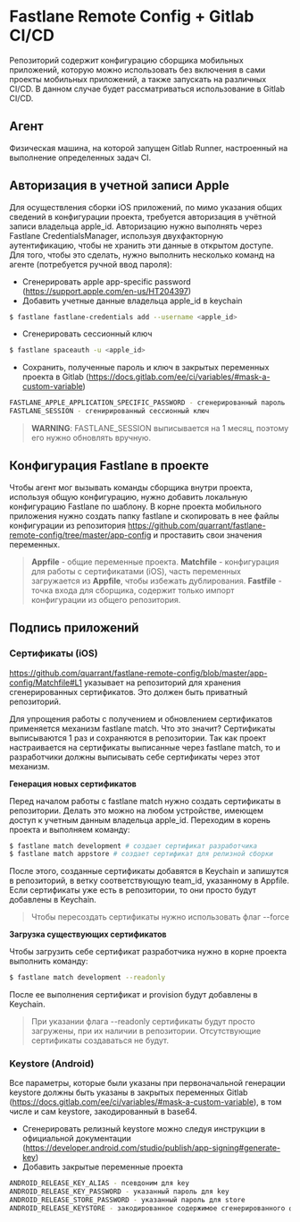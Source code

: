 # Fastlane Remote Config + Gitlab CI/CD

Репозиторий содержит конфигурацию сборщика мобильных приложений, которую можно использовать без включения в сами проекты мобильных приложений, а также запускать на различных CI/CD. В данном случае будет рассматриваться использование в Gitlab CI/CD.

## Агент

Физическая машина, на которой запущен Gitlab Runner, настроенный на выполнение определенных задач CI.

## Авторизация в учетной записи Apple

Для осуществления сборки iOS приложений, по мимо указания общих сведений в конфигурации проекта, требуется авторизация в учётной записи владельца apple_id. Авторизацию нужно выполнять через Fastlane CredentialsManager, используя двухфакторную аутентификацию, чтобы не хранить эти данные в открытом доступе. Для того, чтобы это сделать, нужно выполнить несколько команд на агенте (потребуется ручной ввод пароля):

- Сгенерировать apple app-specific password (https://support.apple.com/en-us/HT204397)
- Добавить учетные данные владельца apple_id в keychain

```bash
$ fastlane fastlane-credentials add --username <apple_id>
```

- Сгенерировать сессионный ключ

```bash
$ fastlane spaceauth -u <apple_id>
```

- Сохранить, полученные пароль и ключ в закрытых переменных проекта в Gitlab (https://docs.gitlab.com/ee/ci/variables/#mask-a-custom-variable)

```bash
FASTLANE_APPLE_APPLICATION_SPECIFIC_PASSWORD - сгенерированный пароль
FASTLANE_SESSION - сгенирированный сессионный ключ
```

> **WARNING**: FASTLANE_SESSION выписывается на 1 месяц, поэтому его нужно обновлять вручную.

## Конфигурация Fastlane в проекте

Чтобы агент мог вызывать команды сборщика внутри проекта, используя общую конфигурацию, нужно добавить локальную конфигурацию Fastlane по шаблону. В корне проекта мобильного приложения нужно создать папку fastlane и скопировать в нее файлы конфигурации из репозитория https://github.com/quarrant/fastlane-remote-config/tree/master/app-config и проставить свои значения переменных.

> **Appfile** - общие переменные проекта. **Matchfile** - конфигурация для работы с сертификатами (iOS), часть переменных загружается из **Appfile**, чтобы избежать дублирования. **Fastfile** - точка входа для сборщика, содержит только импорт конфигурации из общего репозитория.

## Подпись приложений

### Сертификаты (iOS)

https://github.com/quarrant/fastlane-remote-config/blob/master/app-config/Matchfile#L1 указывает на репозиторий для хранения сгенерированных сертификатов. Это должен быть приватный репозиторий.

Для упрощения работы с получением и обновлением сертификатов применяется механизм fastlane match. Что это значит? Сертификаты выписываются 1 раз и сохраняются в репозитории. Так как проект настраивается на сертификаты выписанные через fastlane match, то и разработчики должны выписывать себе сертификаты через этот механизм.

**Генерация новых сертификатов**

Перед началом работы с fastlane match нужно создать сертификаты в репозитории. Делать это можно на любом устройстве, имеющем доступ к учетным данным владельца apple_id. Переходим в корень проекта и выполняем команду:

```bash
$ fastlane match development # создает сертификат разработчика
$ fastlane match appstore # создает сертификат для релизной сборки
```

После этого, созданные сертификаты добавятся в Keychain и запишутся в репозиторий, в ветку соответствующую team_id, указанному в Appfile. Если сертификаты уже есть в репозитории, то они просто будут добавлены в Keychain.

> Чтобы пересоздать сертификаты нужно использовать флаг --force

**Загрузка существующих сертификатов**

Чтобы загрузить себе сертификат разработчика нужно в корне проекта выполнить команду:

```bash
$ fastlane match development --readonly
```

После ее выполнения сертификат и provision будут добавлены в Keychain.

> При указании флага --readonly сертификаты будут просто загружены, при их наличии в репозитории. Отсутствующие сертификаты создаваться не будут.

### Keystore (Android)

Все параметры, которые были указаны при первоначальной генерации keystore должны быть указаны в закрытых переменных Gitlab (https://docs.gitlab.com/ee/ci/variables/#mask-a-custom-variable), в том числе и сам keystore, закодированный в base64.

- Сгенерировать релизный keystore можно следуя инструкции в официальной документации (https://developer.android.com/studio/publish/app-signing#generate-key)
- Добавить закрытые переменные проекта

```bash
ANDROID_RELEASE_KEY_ALIAS - псевдоним для key
ANDROID_RELEASE_KEY_PASSWORD - указанный пароль для key
ANDROID_RELEASE_STORE_PASSWORD - указанный пароль для store
ANDROID_RELEASE_KEYSTORE - закодированное содержимое сгенерированного файла *.keystore
```

